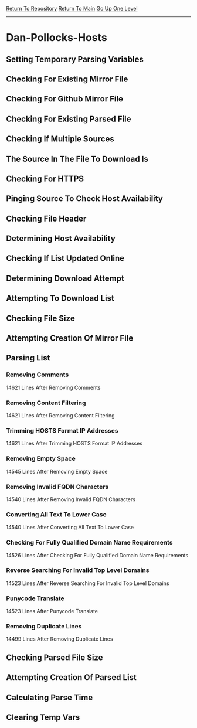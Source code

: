 [Return To Repository](https://github.com/bast69/piholeparser/)
[Return To Main](https://github.com/bast69/piholeparser/blob/master/RecentRunLogs/Mainlog.md)
[Go Up One Level](https://github.com/bast69/piholeparser/blob/master/RecentRunLogs/TopLevelScripts/30-Processing-External-Blacklists.md)
____________________________________
# Dan-Pollocks-Hosts
## Setting Temporary Parsing Variables
## Checking For Existing Mirror File
## Checking For Github Mirror File
## Checking For Existing Parsed File
## Checking If Multiple Sources
## The Source In The File To Download Is
## Checking For HTTPS
## Pinging Source To Check Host Availability
## Checking File Header
## Determining Host Availability
## Checking If List Updated Online
## Determining Download Attempt
## Attempting To Download List
## Checking File Size
## Attempting Creation Of Mirror File
## Parsing List
### Removing Comments
14621 Lines After Removing Comments
### Removing Content Filtering
14621 Lines After Removing Content Filtering
### Trimming HOSTS Format IP Addresses
14621 Lines After Trimming HOSTS Format IP Addresses
### Removing Empty Space
14545 Lines After Removing Empty Space
### Removing Invalid FQDN Characters
14540 Lines After Removing Invalid FQDN Characters
### Converting All Text To Lower Case
14540 Lines After Converting All Text To Lower Case
### Checking For Fully Qualified Domain Name Requirements
14526 Lines After Checking For Fully Qualified Domain Name Requirements
### Reverse Searching For Invalid Top Level Domains
14523 Lines After Reverse Searching For Invalid Top Level Domains
### Punycode Translate
14523 Lines After Punycode Translate
### Removing Duplicate Lines
14499 Lines After Removing Duplicate Lines
## Checking Parsed File Size
## Attempting Creation Of Parsed List
## Calculating Parse Time
## Clearing Temp Vars
